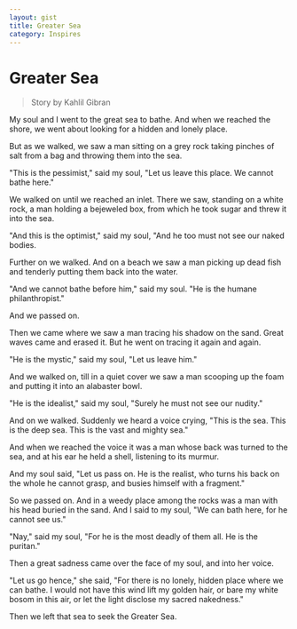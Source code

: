 ```yaml
---
layout: gist
title: Greater Sea
category: Inspires
---
```


# Greater Sea

> Story by Kahlil Gibran

My soul and I went to the great sea to bathe. And when we reached the shore, we went about looking for a hidden and lonely place.

But as we walked, we saw a man sitting on a grey rock taking pinches of salt from a bag and throwing them into the sea.

"This is the pessimist," said my soul, "Let us leave this place. We cannot bathe here."

We walked on until we reached an inlet. There we saw, standing on a white rock, a man holding a bejeweled box, from which he took sugar and threw it into the sea.

"And this is the optimist," said my soul, "And he too must not see our naked bodies. 

Further on we walked. And on a beach we saw a man picking up dead fish and tenderly putting them back into the water.

"And we cannot bathe before him," said my soul. "He is the humane philanthropist."

And we passed on.

Then we came where we saw a man tracing his shadow on the sand. Great waves came and erased it. But he went on tracing it again and again.

"He is the mystic," said my soul, "Let us leave him."

And we walked on, till in a quiet cover we saw a man scooping up the foam and putting it into an alabaster bowl.

"He is the idealist," said my soul, "Surely he must not see our nudity."

And on we walked. Suddenly we heard a voice crying, "This is the
sea. This is the deep sea. This is the vast and mighty sea."

And when we reached the voice it was a man whose back was turned to the sea, and at his ear he held a shell, listening to its murmur.
 

And my soul said, "Let us pass on. He is the realist, who turns his back on the whole he cannot grasp, and busies himself with a fragment."

So we passed on. And in a weedy place among the rocks was a man with his head buried in the sand. And I said to my soul, "We can
bath here, for he cannot see us."

"Nay," said my soul, "For he is the most deadly of them all. He is the puritan."

Then a great sadness came over the face of my soul, and into her voice.

"Let us go hence," she said, "For there is no lonely, hidden place where we can bathe. I would not have this wind lift my golden hair, or bare my white bosom in this air, or let the light disclose my sacred nakedness."

Then we left that sea to seek the Greater Sea.